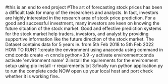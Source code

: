 #this is an end to end project
#The art of forecasting stock prices has been a difficult task for many of the researchers and analysts. In fact, investors are highly interested in the research area of stock price prediction. For a good and successful investment, many investors are keen on knowing the future situation of the stock market. Good and effective prediction systems for the stock market help traders, investors, and analyst by providing supportive information like the future direction of the stock market.
The Dataset contains data for 5 years ie. from 5th Feb 2018 to 5th Feb 2022
HOW TO RUN?
1:create the environment using anaconda
using command in cmd:conda create -n cnncls python=3.9 -y     activate environment:conda activate 'environment name'
2:install the rquirements for the environment setup
using:pip install -r requirements.txt
3:finally run python application.py to run the complete code
NOW open up your local host and port check whether it is working fine..

